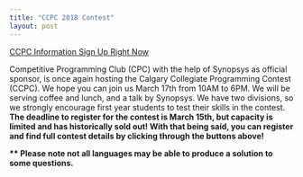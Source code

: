 ```yaml
---
title: "CCPC 2018 Contest"
layout: post
---
```


<div class="col-md-12">
<a class="btn btn-info btn-md" href="http://cpc.cpsc.ucalgary.ca/contests/ccpc/2018/" role="button">
CCPC Information
</a>

<a class="btn btn-info btn-md" href="https://www.eventbrite.ca/e/calgary-collegiate-programming-contest-2018-tickets-42549347243" role="button">
Sign Up Right Now
</a>
<p><p>
Competitive Programming Club (CPC) with the help of Synopsys as official sponsor, is once again hosting the Calgary Collegiate Programming Contest (CCPC). We hope you can join us March 17th from 10AM to 6PM. We will be serving coffee and lunch, and a talk by Synopsys. We have two divisions, so we strongly encourage first year students to test their skills in the contest.
<br>
<b>The deadline to register for the contest is March 15th, but capacity is limited and has historically sold out! With that being said, you can register and find full contest details by clicking through the buttons above!
<p> ** Please note not all languages may be able to produce a solution to some questions.
</b>

<!-- <a href="http://cpc.cpsc.ucalgary.ca/contests/ccpc/2018/">
<br><br><br> <img src="/img/CCPC2018POSTER GOES HERE" alt="ACPC 2017 Registration" style="width:480px;height:640px;border:0;">
</a> 
!-->


<br><br>

<br>
</div>
